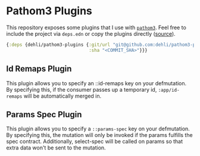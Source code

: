 # Pathom3 Plugins

This repository exposes some plugins that I use with [`pathom3`][pathom3].
Feel free to include the project via `deps.edn` or copy the plugins directly
([source][source]).

``` clojure
{:deps {dehli/pathom3-plugins {:git/url "git@github.com:dehli/pathom3-plugins.git"
                               :sha "<COMMIT_SHA>"}}}
```

## Id Remaps Plugin

This plugin allows you to specify an ::id-remaps key on your defmutation.
By specifying this, if the consumer passes up a temporary id, `:app/id-remaps`
will be automatically merged in.

## Params Spec Plugin

This plugin allows you to specify a `::params-spec` key on your defmutation.
By specifying this, the mutation will only be invoked if the params fulfills
the spec contract. Additionally, select-spec will be called on params so that
extra data won't be sent to the mutation.

[pathom3]: https://pathom3.wsscode.com
[source]: https://github.com/dehli/pathom3-plugins/blob/main/src/main/dehli/pathom3/plugins.cljc
